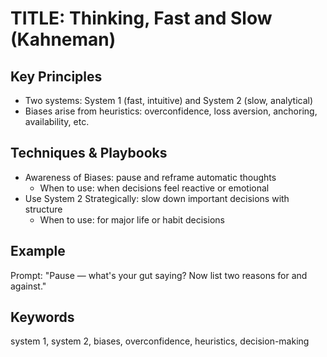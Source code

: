 # TITLE: Thinking, Fast and Slow (Kahneman)

## Key Principles
- Two systems: System 1 (fast, intuitive) and System 2 (slow, analytical)
- Biases arise from heuristics: overconfidence, loss aversion, anchoring, availability, etc.

## Techniques & Playbooks
- Awareness of Biases: pause and reframe automatic thoughts
  - When to use: when decisions feel reactive or emotional
- Use System 2 Strategically: slow down important decisions with structure
  - When to use: for major life or habit decisions

## Example
Prompt: "Pause — what's your gut saying? Now list two reasons for and against."

## Keywords
system 1, system 2, biases, overconfidence, heuristics, decision-making
